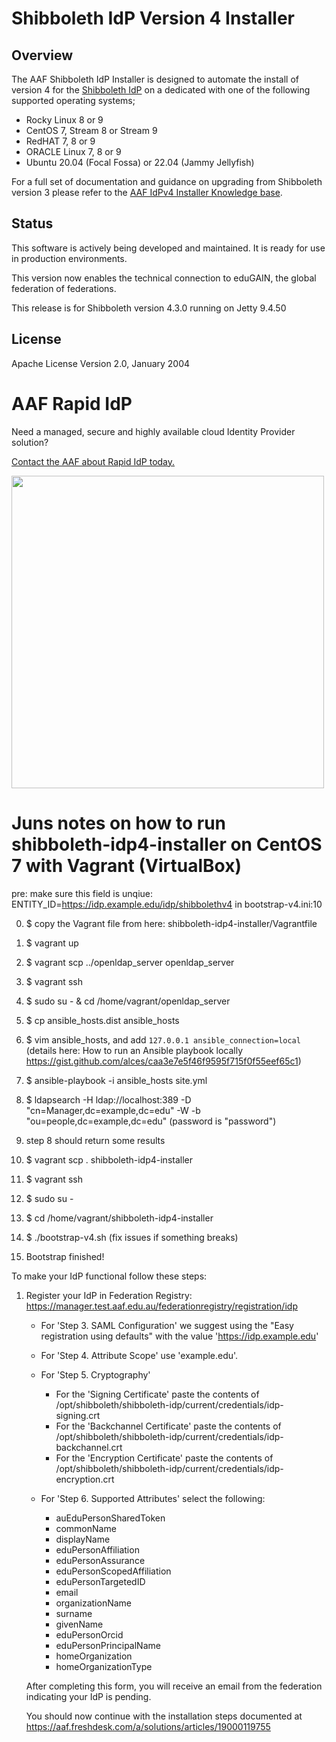 # Shibboleth IdP Version 4 Installer

## Overview
The AAF Shibboleth IdP Installer is designed to automate the install of version 4 for the [Shibboleth IdP](https://shibboleth.atlassian.net/wiki/spaces/IDP4/overview) on a dedicated with one of the following supported operating systems;
* Rocky Linux 8 or 9
* CentOS 7, Stream 8 or Stream 9
* RedHAT 7, 8 or 9
* ORACLE Linux 7, 8 or 9
* Ubuntu 20.04 (Focal Fossa) or 22.04 (Jammy Jellyfish)

For a full set of documentation and guidance on upgrading from Shibboleth version 3 please refer to the [AAF IdPv4 Installer Knowledge base](https://aaf.freshdesk.com/support/solutions/articles/19000120020-shibboleth-idpv4-installer).

## Status
This software is actively being developed and maintained. It is ready for use in production environments.

This version now enables the technical connection to eduGAIN, the global federation of federations.

This release is for Shibboleth version 4.3.0 running on Jetty 9.4.50

## License
Apache License Version 2.0, January 2004

# AAF Rapid IdP

Need a managed, secure and highly available cloud Identity Provider solution?

[Contact the AAF about Rapid IdP today.](https://aaf.edu.au/rapid/)

[<img src="https://aaf.edu.au/images/Rapid-IdP.png"  width="500"/>](https://aaf.edu.au/rapid/)

# Juns notes on how to run shibboleth-idp4-installer on CentOS 7 with Vagrant (VirtualBox)
pre: make sure this field is unqiue: ENTITY_ID=https://idp.example.edu/idp/shibbolethv4 in bootstrap-v4.ini:10

0. $ copy the Vagrant file from here: shibboleth-idp4-installer/Vagrantfile
1. $ vagrant up
2. $ vagrant scp ../openldap_server openldap_server
3. $ vagrant ssh
4. $ sudo su - & cd /home/vagrant/openldap_server
5. $ cp ansible_hosts.dist ansible_hosts
6. $ vim ansible_hosts, and add `127.0.0.1 ansible_connection=local` (details here: How to run an Ansible playbook locally
 https://gist.github.com/alces/caa3e7e5f46f9595f715f0f55eef65c1)
7. $ ansible-playbook -i ansible_hosts site.yml
8. $ ldapsearch -H ldap://localhost:389 -D "cn=Manager,dc=example,dc=edu" -W -b "ou=people,dc=example,dc=edu" (password is "password")
9. step 8 should return some results

10. $ vagrant scp . shibboleth-idp4-installer
11. $ vagrant ssh
12. $ sudo su -
13. $ cd /home/vagrant/shibboleth-idp4-installer
14. $ ./bootstrap-v4.sh (fix issues if something breaks)
15. Bootstrap finished!

To make your IdP functional follow these steps:

1. Register your IdP in Federation Registry:
   https://manager.test.aaf.edu.au/federationregistry/registration/idp

   - For 'Step 3. SAML Configuration' we suggest using the "Easy registration
     using defaults" with the value 'https://idp.example.edu'

   - For 'Step 4. Attribute Scope' use 'example.edu'.

   - For 'Step 5. Cryptography'

       * For the 'Signing Certificate' paste the contents of /opt/shibboleth/shibboleth-idp/current/credentials/idp-signing.crt
       * For the 'Backchannel Certificate' paste the contents of /opt/shibboleth/shibboleth-idp/current/credentials/idp-backchannel.crt
       * For the 'Encryption Certificate' paste the contents of /opt/shibboleth/shibboleth-idp/current/credentials/idp-encryption.crt

   - For 'Step 6. Supported Attributes' select the following:
       * auEduPersonSharedToken
       * commonName
       * displayName
       * eduPersonAffiliation
       * eduPersonAssurance
       * eduPersonScopedAffiliation
       * eduPersonTargetedID
       * email
       * organizationName
       * surname
       * givenName
       * eduPersonOrcid
       * eduPersonPrincipalName
       * homeOrganization
       * homeOrganizationType

   After completing this form, you will receive an email from the federation
   indicating your IdP is pending.

   You should now continue with the installation steps documented at
   https://aaf.freshdesk.com/a/solutions/articles/19000119755
